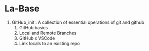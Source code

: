 # La-Base

1. GitHub_init : 
    A collection of essential operations of git and github
      1. GitHub basics
      2. Local and Remote Branches
      3. GitHub x VSCode
      4. Link locals to an existing repo
   
